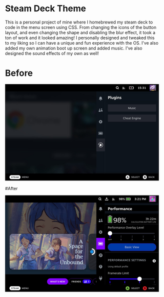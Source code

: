 # Steam Deck Theme
This is a personal project of mine where I homebrewed my steam deck to code in the menu screen using CSS. From changing the icons of the button layout, and even changing the shape and disabling the blur effect, it took a ton of work and it looked amazing! I personally designed and tweaked this to my liking so I can have a unique and fun experience with the OS. I've also added my own animation boot up screen and added music. I've also designed the sound effects of my own as well!

# Before

![This is an image](/Screenshots/Default.jpg)

#After

![This is an image](/Screenshots/Custom.jpg)
